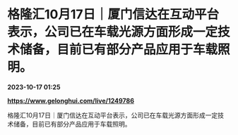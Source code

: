 # 格隆汇10月17日｜厦门信达在互动平台表示，公司已在车载光源方面形成一定技术储备，目前已有部分产品应用于车载照明。

**2023-10-17 01:25**

**https://www.gelonghui.com/live/1249786**

格隆汇10月17日｜厦门信达在互动平台表示，公司已在车载光源方面形成一定技术储备，目前已有部分产品应用于车载照明。